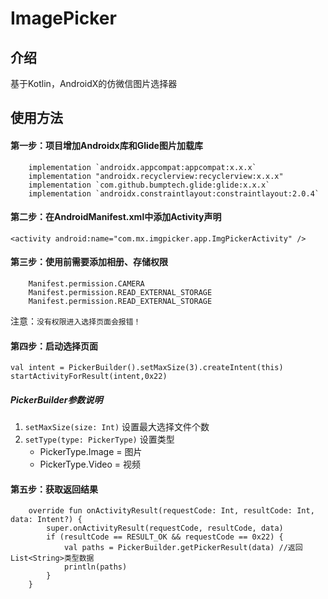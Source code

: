 # ImagePicker

## 介绍
基于Kotlin，AndroidX的仿微信图片选择器

## 使用方法

#### 第一步：项目增加Androidx库和Glide图片加载库
```
    implementation `androidx.appcompat:appcompat:x.x.x`
    implementation "androidx.recyclerview:recyclerview:x.x.x"
    implementation `com.github.bumptech.glide:glide:x.x.x`
    implementation `androidx.constraintlayout:constraintlayout:2.0.4`
``` 

#### 第二步：在AndroidManifest.xml中添加Activity声明
``` 
<activity android:name="com.mx.imgpicker.app.ImgPickerActivity" />
``` 

#### 第三步：使用前需要添加相册、存储权限 
```
    Manifest.permission.CAMERA
    Manifest.permission.READ_EXTERNAL_STORAGE
    Manifest.permission.READ_EXTERNAL_STORAGE
```
注意：`没有权限进入选择页面会报错！`

#### 第四步：启动选择页面
```
val intent = PickerBuilder().setMaxSize(3).createIntent(this)
startActivityForResult(intent,0x22)
```
##### PickerBuilder参数说明
1. `setMaxSize(size: Int)` 设置最大选择文件个数
2. `setType(type: PickerType)` 设置类型 
    * PickerType.Image = 图片
    * PickerType.Video = 视频


#### 第五步：获取返回结果
```
    override fun onActivityResult(requestCode: Int, resultCode: Int, data: Intent?) {
        super.onActivityResult(requestCode, resultCode, data)
        if (resultCode == RESULT_OK && requestCode == 0x22) {
            val paths = PickerBuilder.getPickerResult(data) //返回List<String>类型数据
            println(paths)
        }
    }
```
